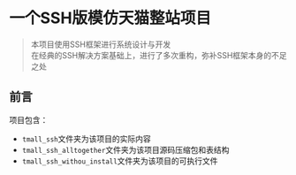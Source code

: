 # 一个SSH版模仿天猫整站项目

> 本项目使用SSH框架进行系统设计与开发   
> 在经典的SSH解决方案基础上，进行了多次重构，弥补SSH框架本身的不足之处

## 前言
项目包含：

* `tmall_ssh`文件夹为该项目的实际内容
* `tmall_ssh_alltogether`文件夹为该项目源码压缩包和表结构
* `tmall_ssh_withou_install`文件夹为该项目的可执行文件

